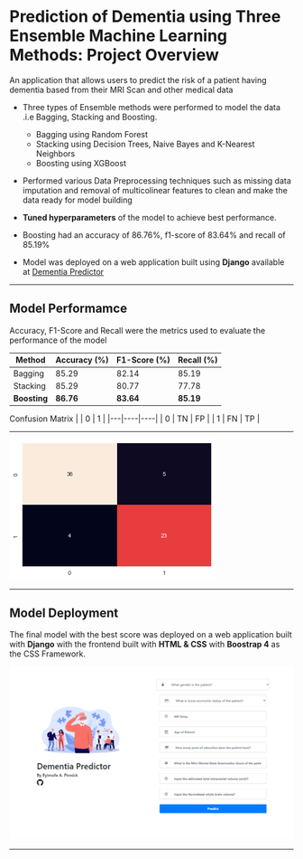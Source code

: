 # Prediction of Dementia using Three Ensemble Machine Learning Methods: Project Overview

An application that allows users to predict the risk of a patient having dementia based from their MRI Scan and other medical data

* Three types of Ensemble methods were performed to model the data .i.e Bagging, Stacking and Boosting.
    * Bagging using Random Forest
    * Stacking using Decision Trees, Naive Bayes and K-Nearest Neighbors
    * Boosting using XGBoost

* Performed various Data Preprocessing techniques such as missing data imputation and removal of multicolinear features to clean and make the data ready for model building

* **Tuned hyperparameters** of the model to achieve best performance.

* Boosting had an accuracy of 86.76%, f1-score of 83.64% and recall of 85.19%

* Model was deployed on a web application built using **Django** available at [Dementia Predictor](https://dementia-predictor.herokuapp.com/)
___
## Model Performamce
Accuracy, F1-Score and Recall were the metrics used to evaluate the performance of the model

| Method    |  Accuracy (%)  | F1-Score (%) | Recall (%) |
|-----------|---------|-----------|---------|
| Bagging | 85.29   | 82.14 | 85.19 |
| Stacking | 85.29   | 80.77 | 77.78 |
| **Boosting**   | **86.76**   | **83.64** | **85.19** |

Confusion Matrix
|   | 0  | 1  |
|---|----|----|
| 0 | TN | FP |
| 1 | FN | TP |
___
![Web application of the model](plots/cf.png)
___
## Model Deployment
The final model with the best score was deployed on a web application built with **Django** with the frontend built with **HTML & CSS** with **Boostrap 4** as the CSS Framework.

![Web application of the model](plots/app.png)
___ 
